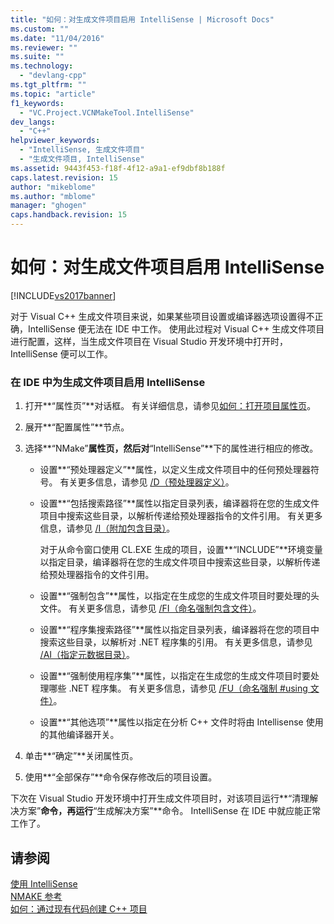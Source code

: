 ```yaml
---
title: "如何：对生成文件项目启用 IntelliSense | Microsoft Docs"
ms.custom: ""
ms.date: "11/04/2016"
ms.reviewer: ""
ms.suite: ""
ms.technology: 
  - "devlang-cpp"
ms.tgt_pltfrm: ""
ms.topic: "article"
f1_keywords: 
  - "VC.Project.VCNMakeTool.IntelliSense"
dev_langs: 
  - "C++"
helpviewer_keywords: 
  - "IntelliSense, 生成文件项目"
  - "生成文件项目, IntelliSense"
ms.assetid: 9443f453-f18f-4f12-a9a1-ef9dbf8b188f
caps.latest.revision: 15
author: "mikeblome"
ms.author: "mblome"
manager: "ghogen"
caps.handback.revision: 15
---
```

# 如何：对生成文件项目启用 IntelliSense
[!INCLUDE[vs2017banner](../assembler/inline/includes/vs2017banner.md)]

对于 Visual C\+\+ 生成文件项目来说，如果某些项目设置或编译器选项设置得不正确，IntelliSense 便无法在 IDE 中工作。  使用此过程对 Visual C\+\+ 生成文件项目进行配置，这样，当生成文件项目在 Visual Studio 开发环境中打开时，IntelliSense 便可以工作。  
  
### 在 IDE 中为生成文件项目启用 IntelliSense  
  
1.  打开**“属性页”**对话框。  有关详细信息，请参见[如何：打开项目属性页](../misc/how-to-open-project-property-pages.md)。  
  
2.  展开**“配置属性”**节点。  
  
3.  选择**“NMake”**属性页，然后对**“IntelliSense”**下的属性进行相应的修改。  
  
    -   设置**“预处理器定义”**属性，以定义生成文件项目中的任何预处理器符号。  有关更多信息，请参见 [\/D（预处理器定义）](../build/reference/d-preprocessor-definitions.md)。  
  
    -   设置**“包括搜索路径”**属性以指定目录列表，编译器将在您的生成文件项目中搜索这些目录，以解析传递给预处理器指令的文件引用。  有关更多信息，请参见 [\/I（附加包含目录）](../build/reference/i-additional-include-directories.md)。  
  
         对于从命令窗口使用 CL.EXE 生成的项目，设置**“INCLUDE”**环境变量以指定目录，编译器将在您的生成文件项目中搜索这些目录，以解析传递给预处理器指令的文件引用。  
  
    -   设置**“强制包含”**属性，以指定在生成您的生成文件项目时要处理的头文件。  有关更多信息，请参见 [\/FI（命名强制包含文件）](../build/reference/fi-name-forced-include-file.md)。  
  
    -   设置**“程序集搜索路径”**属性以指定目录列表，编译器将在您的项目中搜索这些目录，以解析对 .NET 程序集的引用。  有关更多信息，请参见 [\/AI（指定元数据目录）](../build/reference/ai-specify-metadata-directories.md)。  
  
    -   设置**“强制使用程序集”**属性，以指定在生成您的生成文件项目时要处理哪些 .NET 程序集。  有关更多信息，请参见 [\/FU（命名强制 \#using 文件）](../build/reference/fu-name-forced-hash-using-file.md)。  
  
    -   设置**“其他选项”**属性以指定在分析 C\+\+ 文件时将由 Intellisense 使用的其他编译器开关。  
  
4.  单击**“确定”**关闭属性页。  
  
5.  使用**“全部保存”**命令保存修改后的项目设置。  
  
 下次在 Visual Studio 开发环境中打开生成文件项目时，对该项目运行**“清理解决方案”**命令，再运行**“生成解决方案”**命令。  IntelliSense 在 IDE 中就应能正常工作了。  
  
## 请参阅  
 [使用 IntelliSense](../Topic/Using%20IntelliSense.md)   
 [NMAKE 参考](../build/nmake-reference.md)   
 [如何：通过现有代码创建 C\+\+ 项目](../ide/how-to-create-a-cpp-project-from-existing-code.md)